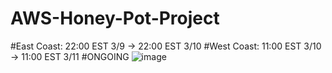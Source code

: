 # AWS-Honey-Pot-Project
#East Coast: 22:00 EST 3/9 -> 22:00 EST 3/10
#West Coast: 11:00 EST 3/10 -> 11:00 EST 3/11
#ONGOING
![image](https://user-images.githubusercontent.com/74690601/224519249-b78c1d3e-ddda-4135-8de8-ef5bd6a2d039.png)
